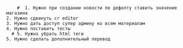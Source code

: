         #  1. Нужно при создании новости по дефолту ставить значение магазина
    2. Нужно сдвинуть cr editor
    3. Нужно дать доступ супер админу ко всем материалам 
    4. Нужно поставить тесты
      # 5. Нужно убрать html теги 
    5. Нужно сделать дополнительный перевод
